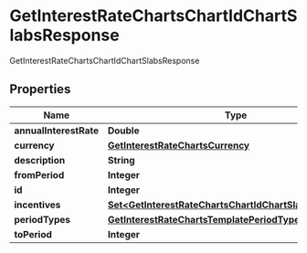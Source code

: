 

# GetInterestRateChartsChartIdChartSlabsResponse

GetInterestRateChartsChartIdChartSlabsResponse

## Properties

| Name | Type | Description | Notes |
|------------ | ------------- | ------------- | -------------|
|**annualInterestRate** | **Double** |  |  [optional] |
|**currency** | [**GetInterestRateChartsCurrency**](GetInterestRateChartsCurrency.md) |  |  [optional] |
|**description** | **String** |  |  [optional] |
|**fromPeriod** | **Integer** |  |  [optional] |
|**id** | **Integer** |  |  [optional] |
|**incentives** | [**Set&lt;GetInterestRateChartsChartIdChartSlabsIncentives&gt;**](GetInterestRateChartsChartIdChartSlabsIncentives.md) |  |  [optional] |
|**periodTypes** | [**GetInterestRateChartsTemplatePeriodTypes**](GetInterestRateChartsTemplatePeriodTypes.md) |  |  [optional] |
|**toPeriod** | **Integer** |  |  [optional] |



